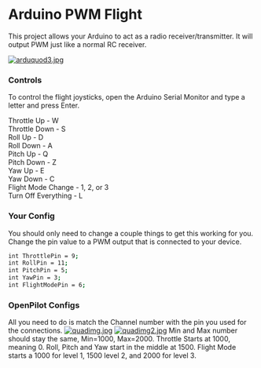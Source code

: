 # Arduino PWM Flight

This project allows your Arduino to act as a radio receiver/transmitter. It will output PWM just like a normal RC receiver.

[![arduquod3.jpg](https://s27.postimg.org/d7frgj1z7/arduquod3.jpg)](https://postimg.org/image/o70ys4se7/)

### Controls
To control the flight joysticks, open the Arduino Serial Monitor and type a letter and press Enter.<p>
Throttle Up - W<br>
Throttle Down - S<br>
Roll Up - D<br>
Roll Down - A<br>
Pitch Up - Q<br>
Pitch Down - Z<br>
Yaw Up - E<br>
Yaw Down - C<br>
Flight Mode Change - 1, 2, or 3<br>
Turn Off Everything - L<br>

### Your Config
You should only need to change a couple things to get this working for you. Change the pin value to a PWM output that is connected to your device.

```bash
int ThrottlePin = 9;
int RollPin = 11;
int PitchPin = 5;
int YawPin = 3;
int FlightModePin = 6;
```

### OpenPilot Configs
All you need to do is match the Channel number with the pin you used for the connections.
[![quadimg.jpg](https://s27.postimg.org/z8o6ej9ir/quadimg.jpg)](https://postimg.org/image/dm95xiay7/)
[![quadimg2.jpg](https://s30.postimg.org/ns7c1i39t/quadimg2.jpg)](https://postimg.org/image/duwb8fvnx/)
Min and Max number should stay the same, Min=1000, Max=2000. Throttle Starts at 1000, meaning 0. Roll, Pitch and Yaw start in the middle at 1500. Flight Mode starts a 1000 for level 1, 1500 level 2, and 2000 for level 3.

